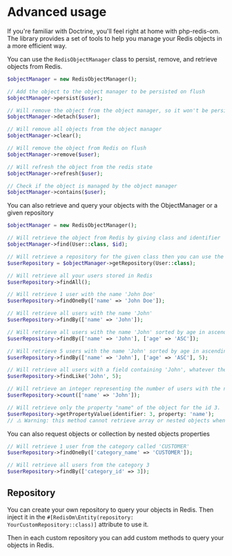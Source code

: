 # Advanced usage

If you're familiar with Doctrine, you'll feel right at home with php-redis-om.
The library provides a set of tools to help you manage your Redis objects in a more efficient way.

You can use the `RedisObjectManager` class to persist, remove, and retrieve objects from Redis.
```php
$objectManager = new RedisObjectManager();

// Add the object to the object manager to be persisted on flush
$objectManager->persist($user);

// Will remove the object from the object manager, so it won't be persisted on flush 
$objectManager->detach($user); 

// Will remove all objects from the object manager
$objectManager->clear(); 

// Will remove the object from Redis on flush
$objectManager->remove($user); 

// Will refresh the object from the redis state
$objectManager->refresh($user);

// Check if the object is managed by the object manager
$objectManager->contains($user); 
```

You can also retrieve and query your objects with the ObjectManager or a given repository
```php
$objectManager = new RedisObjectManager();

// Will retrieve the object from Redis by giving class and identifier
$objectManager->find(User::class, $id); 

// Will retrieve a repository for the given class then you can use the repository to query your objects
$userRepository = $objectManager->getRepository(User::class); 

// Will retrieve all your users stored in Redis
$userRepository->findAll();

// Will retrieve 1 user with the name 'John Doe'
$userRepository->findOneBy(['name' => 'John Doe']); 

// Will retrieve all users with the name 'John'
$userRepository->findBy(['name' => 'John']); 

// Will retrieve all users with the name 'John' sorted by age in ascending order
$userRepository->findBy(['name' => 'John'], ['age' => 'ASC']);

// Will retrieve 5 users with the name 'John' sorted by age in ascending order
$userRepository->findBy(['name' => 'John'], ['age' => 'ASC'], 5); 

// Will retrieve all users with a field containing 'John', whatever the field. Second parameter is the limit of results (optional)
$userRepository->findLike('John', 5); 

// Will retrieve an integer representing the number of users with the name 'John'
$userRepository->count(['name' => 'John']); 

// Will retrieve only the property "name" of the object for the id 3.
$userRepository->getPropertyValue(identifier: 3, property: 'name'); 
// ⚠️ Warning: this method cannot retrieve array or nested objects when HASH format
```

You can also request objects or collection by nested objects properties
```php
// Will retrieve 1 user from the category called 'CUSTOMER'
$userRepository->findOneBy(['category_name' => 'CUSTOMER']); 

// Will retrieve all users from the category 3
$userRepository->findBy(['category_id' => 3]); 
```

## Repository

You can create your own repository to query your objects in Redis. Then inject it in the
`#[RedisOm\Entity(repository: YourCustomRepository::class)]` attribute to use it.

Then in each custom repository you can add custom methods to query your objects in Redis.


